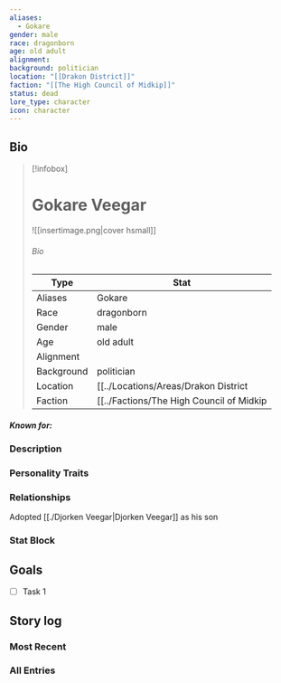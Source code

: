 ```yaml
---
aliases:
  - Gokare
gender: male
race: dragonborn
age: old adult
alignment: 
background: politician
location: "[[Drakon District]]"
faction: "[[The High Council of Midkip]]"
status: dead
lore_type: character
icon: character
---
```

## Bio
> [!infobox]
> # Gokare Veegar
> ![[insertimage.png|cover hsmall]]
> ###### Bio
> | Type | Stat |
> | ---- | ---- |
> | Aliases | Gokare|
> | Race| dragonborn |
> | Gender| male|
> | Age | old adult|
> | Alignment|| 
> | Background| politician|
> | Location|  [[../Locations/Areas/Drakon District|Drakon District]]|
> | Faction| [[../Factions/The High Council of Midkip|The High Council of Midkip]]| 
##### Known for:
### Description
### Personality Traits
### Relationships
 Adopted [[./Djorken Veegar|Djorken Veegar]] as his son
### Stat Block
## Goals
- [ ] Task 1
## Story log
### Most Recent

### All Entries
